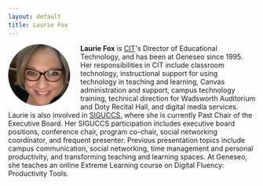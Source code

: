 ```yaml
---
layout: default
title: Laurie Fox
---
```


<img src="/images/fox.png" alt="Laurie Fox" style="width:25%;float:left;padding-right:1.5em;"  />

**Laurie Fox** is [CIT](https://www.geneseo.edu/cit)'s Director of Educational Technology, and has been at Geneseo since 1995. Her responsibilities in CIT include classroom technology, instructional support for using technology in teaching and learning, Canvas administration and support, campus technology training, technical direction for Wadsworth Auditorium and Doty Recital Hall, and digital media services. Laurie is also involved in [SIGUCCS](https://siguccs.org/wp/), where she is currently Past Chair of the Executive Board. Her SIGUCCS participation includes executive board positions, conference chair, program co-chair, social networking coordinator, and frequent presenter. Previous presentation topics include campus communication, social networking, time management and personal productivity, and transforming teaching and learning spaces. At Geneseo, she teaches an online Extreme Learning course on Digital Fluency: Productivity Tools.
